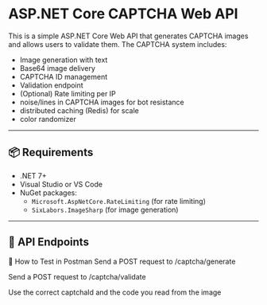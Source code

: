 # ASP.NET Core CAPTCHA Web API

This is a simple ASP.NET Core Web API that generates CAPTCHA images and allows users to validate them. The CAPTCHA system includes:

- Image generation with text
- Base64 image delivery
- CAPTCHA ID management
- Validation endpoint
- (Optional) Rate limiting per IP
-  noise/lines in CAPTCHA images for bot resistance
- distributed caching (Redis) for scale
- color randomizer 
---

## 📦 Requirements

- .NET 7+
- Visual Studio or VS Code
- NuGet packages:
  - `Microsoft.AspNetCore.RateLimiting` (for rate limiting)
  - `SixLabors.ImageSharp` (for image generation)

---

## 🚀 API Endpoints

🧪 How to Test in Postman
Send a POST request to /captcha/generate

Send a POST request to /captcha/validate

Use the correct captchaId and the code you read from the image

